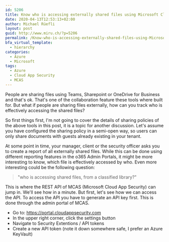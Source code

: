 ```yaml
---
id: 5206
title: Know who is accessing externally shared files using Microsoft Cloudapp Security (MCAS) API
date: 2020-04-13T12:53:13+02:00
author: Michael Rüefli
layout: post
guid: http://www.miru.ch/?p=5206
permalink: /Know-who-is-accessing-externally-shared-files-using-Microsoft-Cloudapp-Security/
bfa_virtual_template:
  - hierarchy
categories:
  - Azure
  - Microsoft
tags:
  - Azure
  - Cloud App Security
  - MCAS
---
```

People are sharing files using Teams, Sharepoint or OneDrive for Business and that's ok. That's one of the collaboration feature these tools where built for. But what if people are sharing files externally, how can you track who is effectively accessing the shared files?

So first things first, I'm not going to cover the details of sharing policies of the above tools in this post, it is a topic for another discussion. Let's assume you have configured the sharing policy in a semi-open way, so users can only share documents with guests already existing in your tenant.

At some point in time, your manager, client or the security officer asks you to create a report of all externally shared files. While this can be done using different reporting features in the o365 Admin Portals, it might be more interesting to know, which file is effectively accessed by who. Even more interesting could be the following question:


> "who is accessing shared files, from a classified library?"


This is where the REST API of MCAS (Microsoft Cloud App Security) can jump in. We'll see how in a minute. But first, let's see how we can access the API. To access the API you have to generate an API key first. This is done through the admin portal of MCAS.


- Go to: https://portal.cloudappsecurity.com
- In the upper right corner, click the settings button
- Navigate to Security Extentions / API tokens
- Create a new API token (note it down somewhere safe, I prefer an Azure KeyVault)

